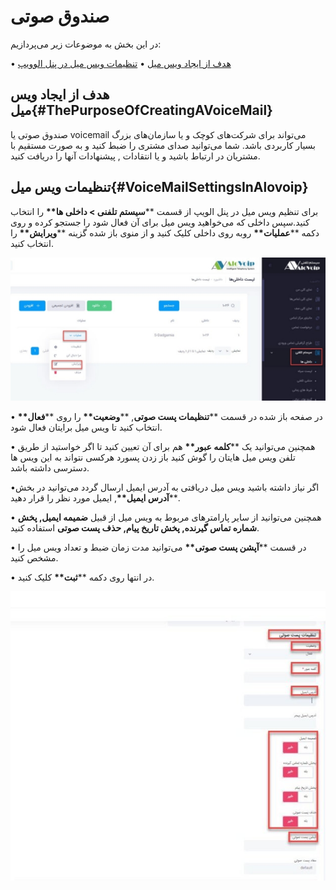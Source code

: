 
# صندوق صوتی

در این بخش به موضوعات زیر می‌پردازیم:

• [هدف از ایجاد ویس میل](#ThePurposeOfCreatingAVoiceMail)
• [تنظیمات ویس میل  در پنل الوویپ](#VoiceMailSettingsInAlovoip)

## هدف از ایجاد ویس میل{#ThePurposeOfCreatingAVoiceMail}

صندوق صوتی یا voicemail می‌تواند برای شرکت‌های کوچک و یا سازمان‌های بزرگ بسیار کاربردی باشد. شما می‌توانید صدای مشتری را ضبط کنید و به‌ صورت مستقیم با مشتریان در ارتباط باشید و یا انتقادات , پیشنهادات آنها را دریافت کنید.

## تنظیمات ویس میل{#VoiceMailSettingsInAlovoip}

برای تنظیم ویس میل در پنل الویپ از قسمت \*\***سیستم تلفنی > داخلی ها\*\*** را انتخاب کنید.سپس داخلی که می‌خواهید ویس میل برای آن فعال شود را جستجو کرده و روی دکمه \*\***عملیات\*\*** روبه روی داخلی کلیک کنید و از منوی باز  شده گزینه \*\***ویرایش\*\*** را انتخاب کنید.

![تنظیمات صندوق صوتی ](./Images/voice1.jpeg)

• در صفحه باز شده در قسمت \*\***تنظیمات پست صوتی**, \*\***وضعیت\*\*** را روی \*\***فعال\*\*** انتخاب کنید تا ویس میل برایتان فعال شود.

• همچنین می‌توانید یک \*\***کلمه عبور\*\*** هم برای آن تعیین کنید تا اگر خواستید از طریق تلفن ویس میل هایتان را گوش کنید باز زدن پسورد هرکسی نتواند به این ویس ها دسترسی داشته باشد. 

•اگر نیاز داشته باشید ویس میل دریافتی به آدرس ایمیل ارسال گردد می‌توانید در بخش \*\***آدرس ایمیل\*\***, ایمیل مورد نظر را قرار دهید.

• همچنین می‌توانید از سایر پارامترهای مربوط به ویس میل از قبیل **ضمیمه ایمیل, پخش شماره تماس گیرنده, پخش تاریخ پیام, حذف پست صوتی** استفاده کنید.

• در قسمت \*\***آپشن پست صوتی\*\*** می‌توانید مدت زمان ضبط و تعداد ویس میل را مشخص کنید.

• در انتها روی دکمه \*\***ثبت\*\*** کلیک کنید.


![تنظیمات صندوق صوتی](./Images/voice2.jpeg)







